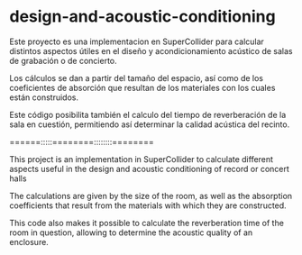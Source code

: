 # design-and-acoustic-conditioning

Este proyecto es una implementacion en SuperCollider para calcular distintos aspectos útiles en el diseño y acondicionamiento acústico de salas de grabación o de concierto.

Los cálculos se dan a partir del tamaño del espacio, así como de los coeficientes de absorción que resultan de los materiales con los cuales están construidos.

Este código posibilita también el calculo del tiempo de reverberación de la sala en cuestión, permitiendo así determinar la calidad acústica del recinto.

======:::::========::::::::========

This project is an implementation in SuperCollider to calculate different aspects useful in the design and acoustic conditioning of record or concert halls

The calculations are given by the size of the room, as well as the absorption coefficients that result from the materials with which they are constructed.

This code also makes it possible to calculate the reverberation time of the room in question, allowing to determine the acoustic quality of an enclosure.
